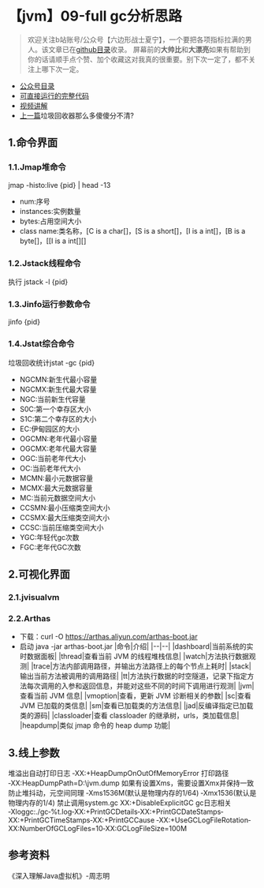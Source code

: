 # 【jvm】09-full gc分析思路
> 欢迎关注b站账号/公众号【六边形战士夏宁】，一个要把各项指标拉满的男人。该文章已在[github目录](https://github.com/edanlx/SealBook)收录。
屏幕前的**大帅比**和**大漂亮**如果有帮助到你的话请顺手点个赞、加个收藏这对我真的很重要。别下次一定了，都不关注上哪下次一定。
* [公众号目录](https://gitee.com/seal_li/SealBook/blob/master/catalogue/wechat.md)
* [可直接运行的完整代码](https://github.com/edanlx/TechingCode/tree/master/demoGrace/src/main/java/com/example/demo/lesson/jvm/gc) 
* [视频讲解](https://www.bilibili.com/video/BV1Ey4y167HQ/) 
* [上一篇](./08gcCollector.md)垃圾回收器那么多傻傻分不清?

## 1.命令界面
### 1.1.Jmap堆命令
jmap -histo:live {pid} | head -13  
* num:序号
* instances:实例数量
* bytes:占用空间大小
* class name:类名称，[C is a char[]，[S is a short[]，[I is a int[]，[B is a byte[]，[[I is a int[][]

### 1.2.Jstack线程命令
执行 jstack -l {pid}


### 1.3.Jinfo运行参数命令
jinfo {pid}
### 1.4.Jstat综合命令
垃圾回收统计jstat -gc {pid}

* NGCMN:新生代最小容量 
* NGCMX:新生代最大容量
* NGC:当前新生代容量
* S0C:第一个幸存区大小
* S1C:第二个幸存区的大小
* EC:伊甸园区的大小
* OGCMN:老年代最小容量
* OGCMX:老年代最大容量
* OGC:当前老年代大小 
* OC:当前老年代大小
* MCMN:最小元数据容量
* MCMX:最大元数据容量
* MC:当前元数据空间大小 
* CCSMN:最小压缩类空间大小 
* CCSMX:最大压缩类空间大小 
* CCSC:当前压缩类空间大小 
* YGC:年轻代gc次数 
* FGC:老年代GC次数

## 2.可视化界面
### 2.1.jvisualvm
### 2.2.Arthas
* 下载：curl -O https://arthas.aliyun.com/arthas-boot.jar
* 启动 java -jar arthas-boot.jar
|命令|介绍|
|--|--|
|dashboard|当前系统的实时数据面板|
|thread|查看当前 JVM 的线程堆栈信息|
|watch|方法执行数据观测|
|trace|方法内部调用路径，并输出方法路径上的每个节点上耗时|
|stack|输出当前方法被调用的调用路径|
|tt|方法执行数据的时空隧道，记录下指定方法每次调用的入参和返回信息，并能对这些不同的时间下调用进行观测|
|jvm|查看当前 JVM 信息|
|vmoption|查看，更新 JVM 诊断相关的参数|
|sc|查看 JVM 已加载的类信息|
|sm|查看已加载类的方法信息|
|jad|反编译指定已加载类的源码|
|classloader|查看 classloader 的继承树，urls，类加载信息|
|heapdump|类似 jmap 命令的 heap dump 功能|

## 3.线上参数
堆溢出自动打印日志
‐XX:+HeapDumpOnOutOfMemoryError
打印路径
‐XX:HeapDumpPath=D:\jvm.dump
如果有设置Xms，需要设置Xmx并保持一致防止堆抖动，元空间同理
‐Xms1536M(默认是物理内存的1/64) ‐Xmx1536(默认是物理内存的1/4)
禁止调用system.gc
­XX:+DisableExplicitGC
gc日志相关
‐Xloggc:./gc‐%t.log‐XX:+PrintGCDetails‐XX:+PrintGCDateStamps‐XX:+PrintGCTimeStamps‐XX:+PrintGCCause ‐XX:+UseGCLogFileRotation‐XX:NumberOfGCLogFiles=10‐XX:GCLogFileSize=100M

## 参考资料
《深入理解Java虚拟机》-周志明